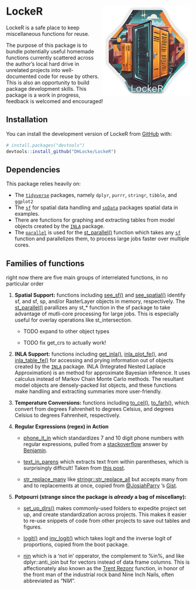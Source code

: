 
<!-- README.md is generated from README.Rmd. Please edit that file -->

# LockeR <img src="man/figures/logo.png" align="right"/>

<!-- badges: start -->
<!-- badges: end -->

LockeR is a safe place to keep miscellaneous functions for reuse.

The purpose of this package is to bundle potentially useful homemade
functions currently scattered across the author’s local hard drive in
unrelated projects into well-documented code for reuse by others. This
is also an opportunity to build package development skills. This package
is a work in progress, feedback is welcomed and encouraged!

## Installation

You can install the development version of LockeR from
[GitHub](https://github.com/) with:

``` r
# install.packages("devtools")
devtools::install_github("DHLocke/LockeR")
```

## Dependencies

This package relies heavily on:

- The [`tidyverse`](http://tidyverse.org/) packages, namely `dplyr`,
  `purrr`, `stringr`, `tibble`, and `ggplot2`
- The [`sf`](https://github.com/r-spatial/sf) for spatial data handling
  and [`spData`](https://jakubnowosad.com/spData/) packages spatial data
  in examples.
- There are functions for graphing and extracting tables from model
  objects created by the [`INLA`](https://www.r-inla.org/) package.
- The
  [`parallel`](https://stat.ethz.ch/R-manual/R-devel/library/parallel/doc/parallel.pdf)
  is used for the
  [st_parallel()](https://github.com/DHLocke/LockeR/blob/main/R/st_parallel.R)
  function which takes any [`sf`](https://github.com/r-spatial/sf)
  function and parallelizes them, to process large jobs faster over
  multiple cores.

## Families of functions

right now there are five main groups of interrelated functions, in no
particular order

1.  **Spatial Support:** functions including
    [see_sf()](https://github.com/DHLocke/LockeR/blob/main/R/see_sf.R)
    and
    [see_spatial()](https://github.com/DHLocke/LockeR/blob/main/R/see_spatial.R)
    identify sf, and sf, sp, and/or RasterLayer objects in memory,
    respectively. The
    [st_parallel()](https://github.com/DHLocke/LockeR/blob/main/R/st_parallel.R)
    parallizes any st\_\* function in the sf package to take advantage
    of mutli-core processing for large jobs. This is especially useful
    for overlay operations like st_intersection.

    - TODO expand to other object types

    - TODO fix get_crs to actually work!

2.  **INLA Support:** functions including
    [get_inla()](https://github.com/DHLocke/LockeR/blob/main/R/get_inla.R),
    [inla_plot_fe()](https://github.com/DHLocke/LockeR/blob/main/R/inla_plot_fe.R),
    and
    [inla_table_fe()](https://github.com/DHLocke/LockeR/blob/main/R/inla_table_fe.R)
    for accessing and prying information out of objects created by the
    [`INLA`](https://www.r-inla.org/) package. INLA (Integrated Nested
    Laplace Approximation) is an method for approximate Bayesian
    inference. It uses calculus instead of Markov Chain Monte Carlo
    methods. The resultant model objects are densely-packed list
    objects, and these functions make handling and extracting summaries
    more user-friendly.

3.  **Temperature Conversions:** functions including
    [to_cel()](https://github.com/DHLocke/LockeR/blob/main/R/to_cel.R),
    [to_farh()](https://github.com/DHLocke/LockeR/blob/main/R/to_farh.R),
    which convert from degrees Fahrenheit to degrees Celsius, and
    degrees Celsius to degrees Fahrenheit, respectively.

4.  **Regular Expressions (regex) in Action**

    - [phone_it_in](https://github.com/DHLocke/LockeR/blob/main/R/phone_it_in.R)
      which standardizes 7 and 10 digit phone numbers with regular
      expressions, pulled from a
      [stackoverflow](https://stackoverflow.com/questions/34616466/formatting-phone-numbers-in-r)
      answer by
      [Benjamin](https://stackoverflow.com/users/1017276/benjamin).

    - [text_in_parens](https://github.com/DHLocke/LockeR/blob/main/R/text_it_parens.R)
      which extracts text from within parentheses, which is surprisingly
      difficult! Taken from [this
      post](https://community.rstudio.com/t/extract-text-between-brakets/43448/6).

    - [str_replace_many](https://github.com/DHLocke/LockeR/blob/main/R/str_replace_many.R)
      like
      [stringr::str_replace_all]('https://stringr.tidyverse.org/reference/str_replace.html')
      but accepts many from and to replacements at once, copied from
      [@JosiahParry](https://gist.github.com/JosiahParry) ’s
      [Gist](https://gist.github.com/JosiahParry/7d953f4af6848e7012566f7abfc63473).

5.  **Potpourri (strange since the package is *already* a bag of
    miscellany):**

    - [set_up_dirs()](https://github.com/DHLocke/LockeR/blob/main/R/set_up_dirs.R)
      makes commonly-used folders to expedite project set up, and create
      standardization across projects. This makes it easier to re-use
      snippets of code from other projects to save out tables and
      figures.

    - [logit()](https://github.com/DHLocke/LockeR/blob/main/R/to_cel.R)
      and
      [inv_logit()](https://github.com/DHLocke/LockeR/blob/main/R/to_cel.R)
      which takes logit and the inverse logit of proportions, copied
      from the boot package.

    - [nin](https://github.com/DHLocke/LockeR/blob/main/R/nin.R) which
      is a ‘not in’ opperator, the complement to %in%, and like
      dplyr::anti_join but for vectors instead of data frame columns.
      This is affectionately also known as the [Trent
      Rezonr](https://en.wikipedia.org/wiki/Trent_Reznor) function, in
      honor of the front man of the industrial rock band Nine Inch
      Nails, often abbreviated as “NIИ”.

